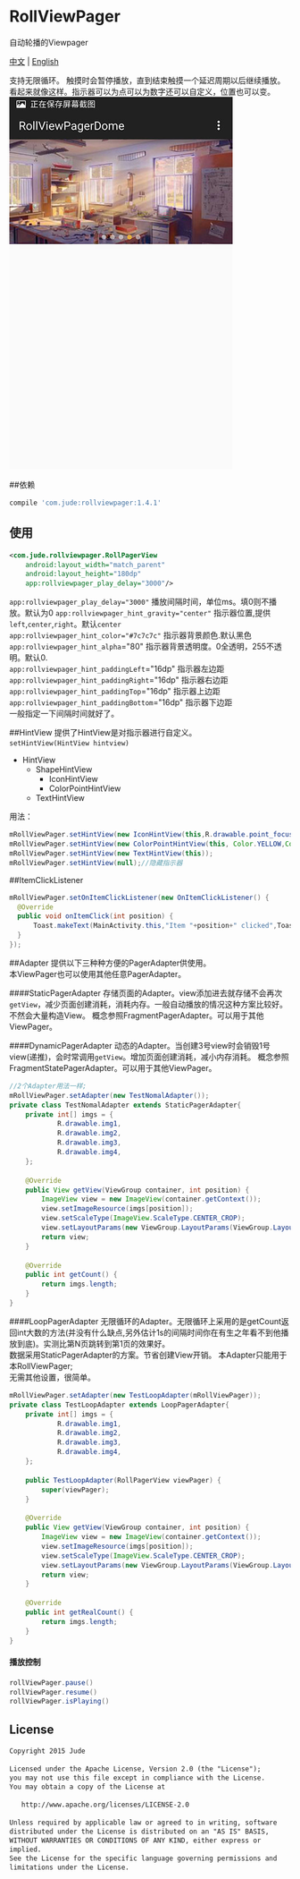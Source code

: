 # RollViewPager
自动轮播的Viewpager

[中文](https://github.com/Jude95/RollViewPager/blob/master/README_ch.md) | [English](https://github.com/Jude95/RollViewPager/blob/master/README.md)

支持无限循环。
触摸时会暂停播放，直到结束触摸一个延迟周期以后继续播放。
看起来就像这样。指示器可以为点可以为数字还可以自定义，位置也可以变。  
![example](example.jpg)

##依赖
```groovy
compile 'com.jude:rollviewpager:1.4.1'
```

## 使用
```xml
<com.jude.rollviewpager.RollPagerView
    android:layout_width="match_parent"
    android:layout_height="180dp"
    app:rollviewpager_play_delay="3000"/>
```
        
        
`app:rollviewpager_play_delay="3000"`  播放间隔时间，单位ms。填0则不播放。默认为0 
`app:rollviewpager_hint_gravity="center"`  指示器位置,提供`left`,`center`,`right`。默认`center`  
`app:rollviewpager_hint_color="#7c7c7c"`  指示器背景颜色.默认黑色  
`app:rollviewpager_hint_alpha`="80"  指示器背景透明度。0全透明，255不透明。默认0.  
`app:rollviewpager_hint_paddingLeft`="16dp"  指示器左边距  
`app:rollviewpager_hint_paddingRight`="16dp"  指示器右边距  
`app:rollviewpager_hint_paddingTop`="16dp"  指示器上边距  
`app:rollviewpager_hint_paddingBottom`="16dp"  指示器下边距  
一般指定一下间隔时间就好了。

##HintView
提供了HintView是对指示器进行自定义。  
`setHintView(HintView hintview)`   
 
+ HintView  
    + ShapeHintView  
        + IconHintView  
        + ColorPointHintView    
    + TextHintView  

用法：

```java
mRollViewPager.setHintView(new IconHintView(this,R.drawable.point_focus,R.drawable.point_normal));
mRollViewPager.setHintView(new ColorPointHintView(this, Color.YELLOW,Color.WHITE));
mRollViewPager.setHintView(new TextHintView(this));
mRollViewPager.setHintView(null);//隐藏指示器
```
##ItemClickListener
```java
mRollViewPager.setOnItemClickListener(new OnItemClickListener() {
  @Override
  public void onItemClick(int position) {
      Toast.makeText(MainActivity.this,"Item "+position+" clicked",Toast.LENGTH_SHORT).show();
  }
});
```

##Adapter
提供以下三种种方便的PagerAdapter供使用。  
本ViewPager也可以使用其他任意PagerAdapter。  

####StaticPagerAdapter
存储页面的Adapter。view添加进去就存储不会再次`getView`，减少页面创建消耗，消耗内存。一般自动播放的情况这种方案比较好。不然会大量构造View。
概念参照FragmentPagerAdapter。可以用于其他ViewPager。

####DynamicPagerAdapter
动态的Adapter。当创建3号view时会销毁1号view(递推)，会时常调用`getView`。增加页面创建消耗，减小内存消耗。
概念参照FragmentStatePagerAdapter。可以用于其他ViewPager。  


```java
//2个Adapter用法一样;
mRollViewPager.setAdapter(new TestNomalAdapter());
private class TestNomalAdapter extends StaticPagerAdapter{
    private int[] imgs = {
            R.drawable.img1,
            R.drawable.img2,
            R.drawable.img3,
            R.drawable.img4,
    };

    @Override
    public View getView(ViewGroup container, int position) {
        ImageView view = new ImageView(container.getContext());
        view.setImageResource(imgs[position]);
        view.setScaleType(ImageView.ScaleType.CENTER_CROP);
        view.setLayoutParams(new ViewGroup.LayoutParams(ViewGroup.LayoutParams.MATCH_PARENT, ViewGroup.LayoutParams.MATCH_PARENT));
        return view;
    }
    
    @Override
    public int getCount() {
        return imgs.length;
    }
}
```

####LoopPagerAdapter
无限循环的Adapter。无限循环上采用的是getCount返回int大数的方法(并没有什么缺点,另外估计1s的间隔时间你在有生之年看不到他播放到底)。实测比第N页跳转到第1页的效果好。  
数据采用StaticPagerAdapter的方案。节省创建View开销。
本Adapter只能用于本RollViewPager;    
无需其他设置，很简单。

```java
mRollViewPager.setAdapter(new TestLoopAdapter(mRollViewPager));
private class TestLoopAdapter extends LoopPagerAdapter{
    private int[] imgs = {
            R.drawable.img1,
            R.drawable.img2,
            R.drawable.img3,
            R.drawable.img4,
    };
    
    public TestLoopAdapter(RollPagerView viewPager) {
        super(viewPager);
    }
    
    @Override
    public View getView(ViewGroup container, int position) {
        ImageView view = new ImageView(container.getContext());
        view.setImageResource(imgs[position]);
        view.setScaleType(ImageView.ScaleType.CENTER_CROP);
        view.setLayoutParams(new ViewGroup.LayoutParams(ViewGroup.LayoutParams.MATCH_PARENT, ViewGroup.LayoutParams.MATCH_PARENT));
        return view;
    }
    
    @Override
    public int getRealCount() {
        return imgs.length;
    }
}
```

#### 播放控制

```java
rollViewPager.pause()
rollViewPager.resume()
rollViewPager.isPlaying()
```

License
-------

    Copyright 2015 Jude

    Licensed under the Apache License, Version 2.0 (the "License");
    you may not use this file except in compliance with the License.
    You may obtain a copy of the License at

       http://www.apache.org/licenses/LICENSE-2.0

    Unless required by applicable law or agreed to in writing, software
    distributed under the License is distributed on an "AS IS" BASIS,
    WITHOUT WARRANTIES OR CONDITIONS OF ANY KIND, either express or implied.
    See the License for the specific language governing permissions and
    limitations under the License.
